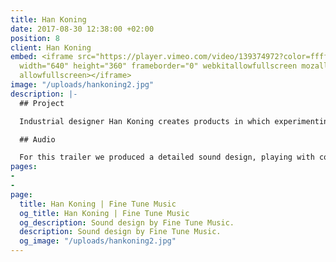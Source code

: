 ```yaml
---
title: Han Koning
date: 2017-08-30 12:38:00 +02:00
position: 8
client: Han Koning
embed: <iframe src="https://player.vimeo.com/video/139374972?color=ffffff&title=0&byline=0&portrait=0"
  width="640" height="360" frameborder="0" webkitallowfullscreen mozallowfullscreen
  allowfullscreen></iframe>
image: "/uploads/hankoning2.jpg"
description: |-
  ## Project

  Industrial designer Han Koning creates products in which experimenting with material and shape is a leading motif. Director Joshua Maldonado captured his way of designing in this video.

  ## Audio

  For this trailer we produced a detailed sound design, playing with contrast and various sound textures, in order to intensify the impact of the video.
pages:
- 
- 
page:
  title: Han Koning | Fine Tune Music
  og_title: Han Koning | Fine Tune Music
  og_description: Sound design by Fine Tune Music.
  description: Sound design by Fine Tune Music.
  og_image: "/uploads/hankoning2.jpg"
---
```


